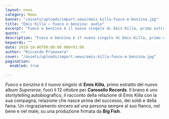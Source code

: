 ```yaml
---
layout: news
category: News
banner: "/assets/uploads/import.news/emis-killa-fuoco-e-benzina.jpg"
title: "Emis Killa – Fuoco e benzina: audio"
excerpt: "Fuoco e benzina è il nuovo singolo di Emis Killa, primo estratto del nuovo album Supereroe, fuori il 12 ottobre per Carosello Records. Il brano è uno stortytelling autobiografico, il racconto della relazione di Emis Killa con la sua compagna, relazione che nasce prima del successo, dei soldi e della fama. Un ringraziamento sincero ad [&hellip"
quote: ""
description: "Fuoco e benzina è il nuovo singolo di Emis Killa, primo estratto del nuovo album Supereroe, fuori il 12 ottobre per Carosello Records. Il brano è uno stortytelling autobiografico, il racconto della relazione di Emis Killa con la sua compagna, relazione che nasce prima del successo, dei soldi e della fama. Un ringraziamento sincero ad [&hellip"
keywords: ""
date: 2018-10-06T00:00:00.000+01:00
author: "Riccardo Primavera"
cover: "/assets/uploads/import.news/emis-killa-fuoco-e-benzina.jpg"
pagination:
  enabled: true

---
```


_Fuoco e benzina_ è il nuovo singolo di **Emis Killa**, primo estratto del nuovo album _Supereroe_, fuori il 12 ottobre per **Carosello Records**. Il brano è uno stortytelling autobiografico, il racconto della relazione di Emis Killa con la sua compagna, relazione che nasce prima del successo, dei soldi e della fama. Un ringraziamento sincero ad una persona sempre al suo fianco, nel bene e nel male, su una produzione firmata da **Big Fish**.